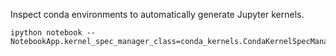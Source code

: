 Inspect conda environments to automatically generate Jupyter kernels.

```
ipython notebook --NotebookApp.kernel_spec_manager_class=conda_kernels.CondaKernelSpecManager
```

